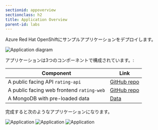 ```yaml
---
sectionid: appoverview
sectionclass: h2
title: Application Overview
parent-id: labs
---
```


Azure Red Hat OpenShiftにサンプルアプリケーションをデプロイします。

![Application diagram](media/app-overview.png)

アプリケーションは3つのコンポーネントで構成されています。:

| Component                                          | Link                                                               |
|----------------------------------------------------|--------------------------------------------------------------------|
| A public facing API `rating-api`                   | [GitHub repo](https://github.com/microsoft/rating-api)             |
| A public facing web frontend `rating-web`          | [GitHub repo](https://github.com/microsoft/rating-web)             |
| A MongoDB with pre-loaded data                     | [Data](https://github.com/microsoft/rating-api/raw/master/data.tar.gz)   |

完成すると次のようなアプリケーションになります。

![Application](media/app-overview-1.png)
![Application](media/app-overview-2.png)
![Application](media/app-overview-3.png)